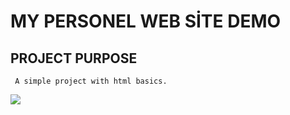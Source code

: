 # MY PERSONEL WEB SİTE DEMO
## PROJECT PURPOSE
```
 A simple project with html basics.
 ``` 
<image src=../personel-web-site-demo/image.png>